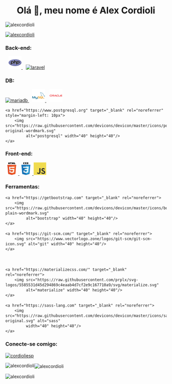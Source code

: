 
<h1 align="center">Olá 👋, meu nome é Alex Cordioli</h1>

<p align="left">
    <img src="https://komarev.com/ghpvc/?username=alexcordioli&label=Profile%20views&color=0e75b6&style=flat"
         alt="alexcordioli"/>
</p>

<p align="left">
    <a href="https://github.com/ryo-ma/github-profile-trophy">
        <img src="https://github-profile-trophy.vercel.app/?username=alexcordioli" alt="alexcordioli"/>
    </a>
</p>




<h3 align="left">Back-end:</h3>

<p align="left">
    <a href="https://www.php.net" target="_blank" rel="noreferrer" style="margin-left: 10px">
        <img src="https://raw.githubusercontent.com/devicons/devicon/master/icons/php/php-original.svg" alt="php"
             width="40" height="40"/>
    </a>
    <a href="https://laravel.com/" target="_blank" rel="noreferrer" style="margin-left: 10px">
        <img src="https://laravel.com/img/logotype.min.svg" alt="laravel" width="40" height="40"/>
    </a>
</p>


<h3 align="left">DB:</h3>

<p align="left">
    <a href="https://mariadb.org/" target="_blank" rel="noreferrer">
        <img src="https://www.vectorlogo.zone/logos/mariadb/mariadb-icon.svg" alt="mariadb" width="40" height="40"/>
    </a>
    <a href="https://www.mysql.com/" target="_blank" rel="noreferrer" style="margin-left: 10px">
        <img src="https://raw.githubusercontent.com/devicons/devicon/master/icons/mysql/mysql-original-wordmark.svg"
             alt="mysql" width="40" height="40"/>
    </a>
    <a href="https://www.oracle.com/" target="_blank" rel="noreferrer" style="margin-left: 10px">
        <img src="https://raw.githubusercontent.com/devicons/devicon/master/icons/oracle/oracle-original.svg"
             alt="oracle" width="40" height="40"/>
    </a>

    <a href="https://www.postgresql.org" target="_blank" rel="noreferrer" style="margin-left: 10px">
        <img src="https://raw.githubusercontent.com/devicons/devicon/master/icons/postgresql/postgresql-original-wordmark.svg"
             alt="postgresql" width="40" height="40"/>
    </a>

</p>


<h3 align="left">Front-end:</h3>


<p align="left">
    <a href="https://www.w3.org/html/" target="_blank" rel="noreferrer">
        <img src="https://raw.githubusercontent.com/devicons/devicon/master/icons/html5/html5-original-wordmark.svg"
             alt="html5" width="40" height="40"/>
    </a>
    <a href="https://www.w3schools.com/css/" target="_blank" rel="noreferrer">
        <img src="https://raw.githubusercontent.com/devicons/devicon/master/icons/css3/css3-original-wordmark.svg"
             alt="css3" width="40" height="40"/>
    </a>
    <a href="https://developer.mozilla.org/en-US/docs/Web/JavaScript" target="_blank" rel="noreferrer">
        <img src="https://raw.githubusercontent.com/devicons/devicon/master/icons/javascript/javascript-original.svg"
             alt="javascript" width="40" height="40"/>
    </a>

</p>



<h3 align="left">Ferramentas:</h3>
<p align="left">


    <a href="https://getbootstrap.com" target="_blank" rel="noreferrer">
        <img src="https://raw.githubusercontent.com/devicons/devicon/master/icons/bootstrap/bootstrap-plain-wordmark.svg"
             alt="bootstrap" width="40" height="40"/>
    </a>

    <a href="https://git-scm.com/" target="_blank" rel="noreferrer">
        <img src="https://www.vectorlogo.zone/logos/git-scm/git-scm-icon.svg" alt="git" width="40" height="40"/>
    </a>



    <a href="https://materializecss.com/" target="_blank" rel="noreferrer">
        <img src="https://raw.githubusercontent.com/prplx/svg-logos/5585531d45d294869c4eaab4d7cf2e9c167710a9/svg/materialize.svg"
             alt="materialize" width="40" height="40"/>
    </a>

    <a href="https://sass-lang.com" target="_blank" rel="noreferrer">
        <img src="https://raw.githubusercontent.com/devicons/devicon/master/icons/sass/sass-original.svg" alt="sass"
             width="40" height="40"/>
    </a>

</p>











<h3 align="left">Conecte-se comigo:</h3>
<p align="left">
    <a href="https://instagram.com/cordioliesp" target="_blank">
        <img align="center"
             src="https://raw.githubusercontent.com/rahuldkjain/github-profile-readme-generator/master/src/images/icons/Social/instagram.svg"
             alt="cordioliesp" height="30" width="40"/>
    </a>
</p>






<p>
    <img align="left"
         src="https://github-readme-stats.vercel.app/api/top-langs?username=alexcordioli&show_icons=true&locale=pt-br&layout=compact"
         alt="alexcordioli"/>
</p>

<p>
    <img align="center" src="https://github-readme-stats.vercel.app/api?username=alexcordioli&show_icons=true&locale=pt-br"
         alt="alexcordioli"/>
</p>

<p>
    <img align="center" src="https://github-readme-streak-stats.herokuapp.com/?user=alexcordioli&locale=pt-br" alt="alexcordioli"/>
</p>
